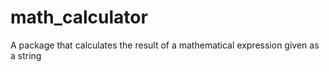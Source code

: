# math_calculator
A package that calculates the result of a mathematical expression given as a string
